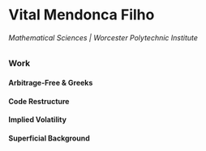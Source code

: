 # Vital Mendonca Filho

###### Mathematical Sciences | Worcester Polytechnic Institute

### Work

#### Arbitrage-Free & Greeks

#### Code Restructure

#### Implied Volatility

#### Superficial Background
